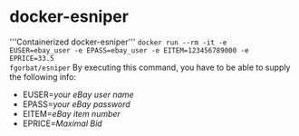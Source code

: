 # docker-esniper<br>
'''Containerized docker-esniper'''
<code>docker run --rm -it -e EUSER=ebay_user -e EPASS=ebay_user -e EITEM=123456789000 -e EPRICE=33.5 fgorbat/esniper</code>
By executing this command, you have to be able to supply the following info:
* EUSER=<i>your eBay user name</i>
* EPASS=<i>your eBay password</i>
* EITEM=<i>eBay item number</i>
* EPRICE=<i>Maximal Bid</i>
